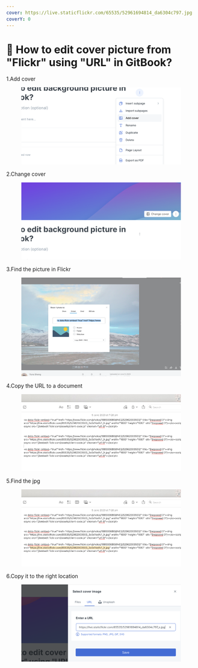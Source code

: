 ```yaml
---
cover: https://live.staticflickr.com/65535/52961694814_da6304c797.jpg
coverY: 0
---
```


# 🙉 How to edit cover picture from "Flickr" using "URL" in GitBook?

1.Add cover

<figure><img src="../.gitbook/assets/Screenshot 2023-06-09 at 7.49.53 pm.png" alt=""><figcaption></figcaption></figure>

2.Change cover

<figure><img src="../.gitbook/assets/Screenshot 2023-06-09 at 7.50.51 pm.png" alt=""><figcaption></figcaption></figure>

3.Find the picture in Flickr

<figure><img src="../.gitbook/assets/Screenshot 2023-06-09 at 7.28.19 pm.png" alt=""><figcaption></figcaption></figure>

4.Copy the URL to a document&#x20;

<figure><img src="../.gitbook/assets/Screenshot 2023-06-09 at 7.28.55 pm.png" alt=""><figcaption></figcaption></figure>

5.Find the jpg

<figure><img src="../.gitbook/assets/Screenshot 2023-06-09 at 7.29.09 pm.png" alt=""><figcaption></figcaption></figure>

6.Copy it to the right location

<figure><img src="../.gitbook/assets/Screenshot 2023-06-09 at 7.58.18 pm.png" alt=""><figcaption></figcaption></figure>

